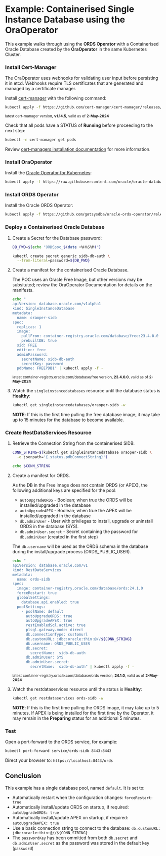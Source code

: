 # Example: Containerised Single Instance Database using the OraOperator

This example walks through using the **ORDS Operator** with a Containerised Oracle Database created by the **OraOperator** in the same Kubernetes Cluster.

### Install Cert-Manager

The OraOperator uses webhooks for validating user input before persisting it in etcd. 
Webhooks require TLS certificates that are generated and managed by a certificate manager.

Install [cert-manager](https://cert-manager.io/) with the following command:

```bash
kubectl apply -f https://github.com/cert-manager/cert-manager/releases/download/v1.14.5/cert-manager.yaml
```
<sup>latest cert-manager version, **v1.14.5**, valid as of **2-May-2024**</sup>

Check that all pods have a STATUS of **Running** before proceeding to the next step:
```bash
kubectl -n cert-manager get pods
```

Review [cert-managers installation documentation](https://cert-manager.io/docs/installation/kubectl/) for more information.

### Install OraOperator

Install the [Oracle Operator for Kubernetes](https://github.com/oracle/oracle-database-operator):

```bash
kubectl apply -f https://raw.githubusercontent.com/oracle/oracle-database-operator/main/oracle-database-operator.yaml
```

### Install ORDS Operator

Install the Oracle ORDS Operator:

```bash
kubectl apply -f https://github.com/gotsysdba/oracle-ords-operator/releases/latest/download/oracle-ords-operator.yaml
```

### Deploy a Containerised Oracle Database

1. Create a Secret for the Database password:

    ```bash
    DB_PWD=$(echo "ORDSpoc_$(date +%H%S%M)")

    kubectl create secret generic sidb-db-auth \
      --from-literal=password=${DB_PWD}
    ```
1. Create a manifest for the containerised Oracle Database.

    The POC uses an Oracle Free Image, but other versions may be subsituted; review the OraOperator Documentation for details on the manifests.

    ```bash
    echo "
    apiVersion: database.oracle.com/v1alpha1
    kind: SingleInstanceDatabase
    metadata:
      name: oraoper-sidb
    spec:
      replicas: 1
      image:
        pullFrom: container-registry.oracle.com/database/free:23.4.0.0
        prebuiltDB: true
      sid: FREE
      edition: free
      adminPassword:
        secretName: sidb-db-auth
        secretKey: password
      pdbName: FREEPDB1" | kubectl apply -f -
    ```
    <sup>latest container-registry.oracle.com/database/free version, **23.4.0.0**, valid as of **2-May-2024**</sup>

1. Watch the `singleinstancedatabases` resource until the database status is **Healthy**:

    ```bash
    kubectl get singleinstancedatabases/oraoper-sidb -w
    ```

    **NOTE**: If this is the first time pulling the free database image, it may take up to 15 minutes for the database to become available.

### Create RestDataServices Resource

1. Retrieve the Connection String from the containerised SIDB.

    ```bash
    CONN_STRING=$(kubectl get singleinstancedatabase oraoper-sidb \
      -o jsonpath='{.status.pdbConnectString}')

    echo $CONN_STRING
    ```

1. Create a manifest for ORDS.

    As the DB in the Free image does not contain ORDS (or APEX), the following additional keys are specified for the pool:
    * `autoUpgradeORDS` - Boolean; when true the ORDS will be installed/upgraded in the database
    * `autoUpgradeAPEX` - Boolean; when true the APEX will be installed/upgraded in the database
    * `db.adminUser` - User with privileges to install, upgrade or uninstall ORDS in the database (SYS).
    * `db.adminUser.secret` - Secret containing the password for `db.adminUser` (created in the first step)

    The `db.username` will be used as the ORDS schema in the database during the install/upgrade process (ORDS_PUBLIC_USER).

    ```bash
    echo "
    apiVersion: database.oracle.com/v1
    kind: RestDataServices
    metadata:
      name: ords-sidb
    spec:
      image: container-registry.oracle.com/database/ords:24.1.0
      forceRestart: true
      globalSettings:
        database.api.enabled: true
      poolSettings:
        - poolName: default
          autoUpgradeORDS: true
          autoUpgradeAPEX: true
          restEnabledSql.active: true
          plsql.gateway.mode: direct
          db.connectionType: customurl
          db.customURL: jdbc:oracle:thin:@//${CONN_STRING}
          db.username: ORDS_PUBLIC_USER
          db.secret:
            secretName:  sidb-db-auth
          db.adminUser: SYS
          db.adminUser.secret:
            secretName:  sidb-db-auth" | kubectl apply -f -
    ```
    <sup>latest container-registry.oracle.com/database/ords version, **24.1.0**, valid as of **2-May-2024**</sup>

1. Watch the restdataservices resource until the status is **Healthy**:
    ```bash
    kubectl get restdataservices ords-sidb -w
    ```

    **NOTE**: If this is the first time pulling the ORDS image, it may take up to 5 minutes.  If APEX
    is being installed for the first time by the Operator, it may remain in the **Preparing** 
    status for an additional 5 minutes.

### Test

Open a port-forward to the ORDS service, for example:

```bash
kubectl port-forward service/ords-sidb 8443:8443
```

Direct your browser to: `https://localhost:8443/ords`

## Conclusion

This example has a single database pool, named `default`.  It is set to:

* Automatically restart when the configuration changes: `forceRestart: true`
* Automatically install/update ORDS on startup, if required: `autoUpgradeORDS: true`
* Automatically install/update APEX on startup, if required: `autoUpgradeAPEX: true`
* Use a basic connection string to connect to the database: `db.customURL: jdbc:oracle:thin:@//${CONN_STRING}`
* The `passwordKey` has been ommitted from both `db.secret` and `db.adminUser.secret` as the password was stored in the default key (`password`)